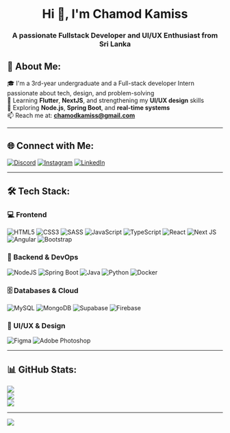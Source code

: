 <h1 align="center">Hi 👋, I'm Chamod Kamiss</h1>
<h3 align="center">A passionate Fullstack Developer and UI/UX Enthusiast from Sri Lanka</h3>

## 💫 About Me:
🎓 I'm a 3rd-year undergraduate and a Full-stack developer Intern passionate about tech, design, and problem-solving  
🌱 Learning **Flutter**, **NextJS**, and strengthening my **UI/UX design** skills  
🧠 Exploring **Node.js**, **Spring Boot**, and **real-time systems**  
📫 Reach me at: **chamodkamiss@gmail.com**

---

## 🌐 Connect with Me:
[![Discord](https://img.shields.io/badge/Discord-%237289DA.svg?logo=discord&logoColor=white)](https://discord.gg/tfRhmJVQ)
[![Instagram](https://img.shields.io/badge/Instagram-%23E4405F.svg?logo=Instagram&logoColor=white)](https://www.instagram.com/chamod.jk)
[![LinkedIn](https://img.shields.io/badge/LinkedIn-%230077B5.svg?logo=linkedin&logoColor=white)](https://www.linkedin.com/in/chamodkamiss)

---

## 🛠️ Tech Stack:

### 💻 Frontend  
![HTML5](https://img.shields.io/badge/html5-%23E34F26.svg?style=for-the-badge&logo=html5&logoColor=white)
![CSS3](https://img.shields.io/badge/css3-%231572B6.svg?style=for-the-badge&logo=css3&logoColor=white)
![SASS](https://img.shields.io/badge/Sass-hotpink.svg?style=for-the-badge&logo=SASS&logoColor=white)
![JavaScript](https://img.shields.io/badge/javascript-%23323330.svg?style=for-the-badge&logo=javascript&logoColor=%23F7DF1E)
![TypeScript](https://img.shields.io/badge/typescript-%23007ACC.svg?style=for-the-badge&logo=typescript&logoColor=white)
![React](https://img.shields.io/badge/react-%2320232a.svg?style=for-the-badge&logo=react&logoColor=%2361DAFB)
![Next JS](https://img.shields.io/badge/Next-black?style=for-the-badge&logo=next.js&logoColor=white)
![Angular](https://img.shields.io/badge/angular-%23DD0031.svg?style=for-the-badge&logo=angular&logoColor=white)
![Bootstrap](https://img.shields.io/badge/bootstrap-%238511FA.svg?style=for-the-badge&logo=bootstrap&logoColor=white)

### 🔧 Backend & DevOps  
![NodeJS](https://img.shields.io/badge/node.js-6DA55F?style=for-the-badge&logo=node.js&logoColor=white)
![Spring Boot](https://img.shields.io/badge/springboot-%236DB33F.svg?style=for-the-badge&logo=springboot&logoColor=white)
![Java](https://img.shields.io/badge/java-%23ED8B00.svg?style=for-the-badge&logo=openjdk&logoColor=white)
![Python](https://img.shields.io/badge/python-3670A0?style=for-the-badge&logo=python&logoColor=ffdd54)
![Docker](https://img.shields.io/badge/docker-%230db7ed.svg?style=for-the-badge&logo=docker&logoColor=white)

### 🗄️ Databases & Cloud  
![MySQL](https://img.shields.io/badge/mysql-4479A1.svg?style=for-the-badge&logo=mysql&logoColor=white)
![MongoDB](https://img.shields.io/badge/mongodb-%2347A248.svg?style=for-the-badge&logo=mongodb&logoColor=white)
![Supabase](https://img.shields.io/badge/supabase-3ECF8E?style=for-the-badge&logo=supabase&logoColor=white)
![Firebase](https://img.shields.io/badge/firebase-ffca28?style=for-the-badge&logo=firebase&logoColor=black)

### 🎨 UI/UX & Design  
![Figma](https://img.shields.io/badge/figma-%23F24E1E.svg?style=for-the-badge&logo=figma&logoColor=white)
![Adobe Photoshop](https://img.shields.io/badge/adobe%20photoshop-%2331A8FF.svg?style=for-the-badge&logo=adobe%20photoshop&logoColor=white)

---

## 📊 GitHub Stats:
![](https://github-readme-stats.vercel.app/api?username=chamodkamiss&theme=dark&hide_border=false&include_all_commits=true&count_private=true)<br/>
![](https://github-readme-streak-stats.herokuapp.com/?user=chamodkamiss&theme=dark&hide_border=false)<br/>
![](https://github-readme-stats.vercel.app/api/top-langs/?username=chamodkamiss&theme=dark&hide_border=false&layout=compact)

---

[![](https://visitcount.itsvg.in/api?id=chamodkamiss&icon=0&color=0)](https://visitcount.itsvg.in)

<!-- Proudly crafted with GPRM (https://gprm.itsvg.in) -->

